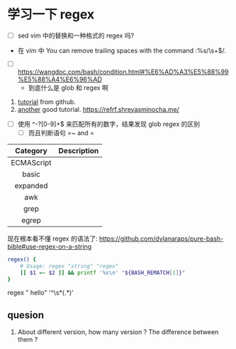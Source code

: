 # 学习一下 regex

- [ ] sed vim 中的替换和一种格式的 regex 吗?
- 在 vim 中 You can remove trailing spaces with the command :%s/\s\+$/.
- [ ] https://wangdoc.com/bash/condition.html#%E6%AD%A3%E5%88%99%E5%88%A4%E6%96%AD
  - 到底什么是 glob 和 regex 啊

1. [tutorial](https://github.com/ziishaned/learn-regex/blob/master/README-cn.md) from github.
2. [another](https://www.elastic.co/guide/en/beats/heartbeat/current/regexp-support.html) good tutorial.
https://refrf.shreyasminocha.me/

- [ ] 使用 ^-?[0-9]+$ 来匹配所有的数字，结果发现 glob regex 的区别
  - [ ] 而且判断语句 =~ and =

|  Category  | Description |
|:----------:|:-----------:|
| ECMAScript |             |
|    basic   |             |
|  expanded  |             |
|     awk    |             |
|    grep    |             |
|    egrep   |             |

现在根本看不懂 regex 的语法了:
https://github.com/dylanaraps/pure-bash-bible#use-regex-on-a-string
```sh
regex() {
    # Usage: regex "string" "regex"
    [[ $1 =~ $2 ]] && printf '%s\n' "${BASH_REMATCH[1]}"
}
```

regex "      hello" '^\s*(.*)'
## quesion
1. About different version, how many version ? The difference between them ?
